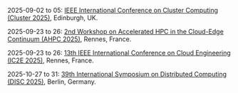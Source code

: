 2025-09-02 to 05: [IEEE International Conference on Cluster Computing (Cluster 2025)](https://clustercomp.org/2025/), Edinburgh, UK.

2025-09-23 to 26: [2nd Workshop on Accelerated HPC in the Cloud-Edge Continuum (AHPC 2025)](http://ahpc3.di.unipi.it/), Rennes, France.

2025-09-23 to 26: [13th IEEE International Conference on Cloud Engineering (IC2E 2025)](https://conferences.computer.org/IC2E/2025/), Rennes, France.

2025-10-27 to 31: [39th International Symposium on Distributed Computing (DISC 2025)](https://www.disc-conference.org/wp/disc2025/), Berlin, Germany.

